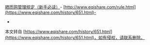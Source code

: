 [晒而网管理规定（新手必读）](http://www.eqishare.com/rule.html)-
[http://www.eqishare.com/rule.html](https://www.eqishare.com/history/651.html)-

-

本文转自 [https://www.eqishare.com/history/651.html](https://www.eqishare.com/history/651.html)，如有侵权，请联系删除。